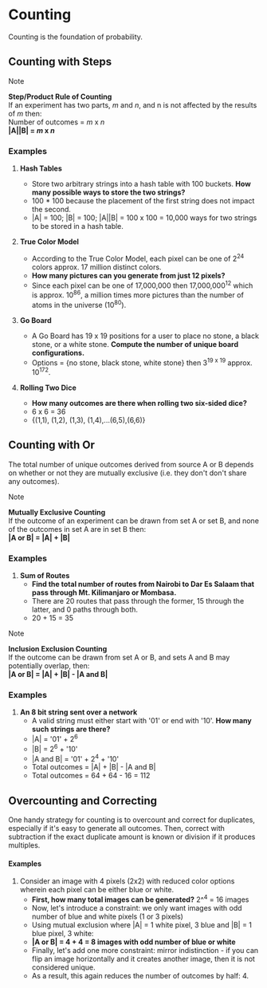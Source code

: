 # Counting

Counting is the foundation of probability.

## Counting with Steps

> [!NOTE]
> **Step/Product Rule of Counting**  
> If an experiment has two parts, *m* and *n*, and n is not affected by the results of *m* then:  
> Number of outcomes = *m* x *n*  
> **|A||B| = *m* x *n***

### Examples  

1. **Hash Tables**
   * Store two arbitrary strings into a hash table with 100 buckets. **How many possible ways to store the two strings?**
   * 100 * 100 because the placement of the first string does not impact the second.
   * |A| = 100; |B| = 100; |A||B| = 100 x 100 = 10,000 ways for two strings to be stored in a hash table.
     
2. **True Color Model**
   * According to the True Color Model, each pixel can be one of 2<sup>24</sup> colors approx. 17 million distinct colors.
   * **How many pictures can you generate from just 12 pixels?**
   * Since each pixel can be one of 17,000,000 then 17,000,000<sup>12</sup> which is approx. 10<sup>86</sup>, a million times more pictures than the number of atoms in the universe (10<sup>80</sup>).
      
3. **Go Board**
   * A Go Board has 19 x 19 positions for a user to place no stone, a black stone, or a white stone. **Compute the number of unique board configurations.**
   * Options = {no stone, black stone, white stone} then 3<sup>19 x 19</sup> approx. 10<sup>172</sup>.
     
4. **Rolling Two Dice**
   * **How many outcomes are there when rolling two six-sided dice?**
   * 6 x 6 = 36
   * {(1,1), (1,2), (1,3), (1,4),...(6,5),(6,6)}

## Counting with Or

The total number of unique outcomes derived from source A or B depends on whether or not they are mutually exclusive (i.e. they don't don't share any outcomes).

> [!NOTE]
> **Mutually Exclusive Counting**  
> If the outcome of an experiment can be drawn from set A or set B, and none of the outcomes in set A are in set B then:  
> **|A or B| = |A| + |B|**

### Examples

1. **Sum of Routes**
   * **Find the total number of routes from Nairobi to Dar Es Salaam that pass through Mt. Kilimanjaro or Mombasa.**
   * There are 20 routes that pass through the former, 15 through the latter, and 0 paths through both.
   * 20 + 15 = 35 

> [!NOTE]
> **Inclusion Exclusion Counting**  
> If the outcome can be drawn from set A or B, and sets A and B may potentially overlap, then:  
> **|A or B| = |A| + |B| - |A and B|**  

### Examples

1. **An 8 bit string sent over a network**
   * A valid string must either start with '01' or end with '10'. **How many such strings are there?**
   * |A| = '01' + 2<sup>6</sup>
   * |B| = 2<sup>6</sup> + '10'
   * |A and B| = '01' + 2<sup>4</sup> + '10'
   * Total outcomes = |A| + |B| - |A and B|
   * Total outcomes = 64 + 64 - 16 = 112
   
## Overcounting and Correcting

One handy strategy for counting is to overcount and correct for duplicates, especially if it's easy to generate all outcomes. Then, correct with subtraction if the exact duplicate amount is known or division if it produces multiples. 

#### Examples

1. Consider an image with 4 pixels (2x2) with reduced color options wherein each pixel can be either blue or white.
   * **First, how many total images can be generated?** 2^<sup>4</sup> = 16 images
   * Now, let's introduce a constraint: we only want images with odd number of blue and white pixels (1 or 3 pixels)
   * Using mutual exclusion where |A| = 1 white pixel, 3 blue and |B| = 1 blue pixel, 3 white:
   * **|A or B| = 4 + 4 = 8 images with odd number of blue or white**
   * Finally, let's add one more constraint: mirror indistinction - if you can flip an image horizontally and it creates another image, then it is not considered unique.
   * As a result, this again reduces the number of outcomes by half: 4.

